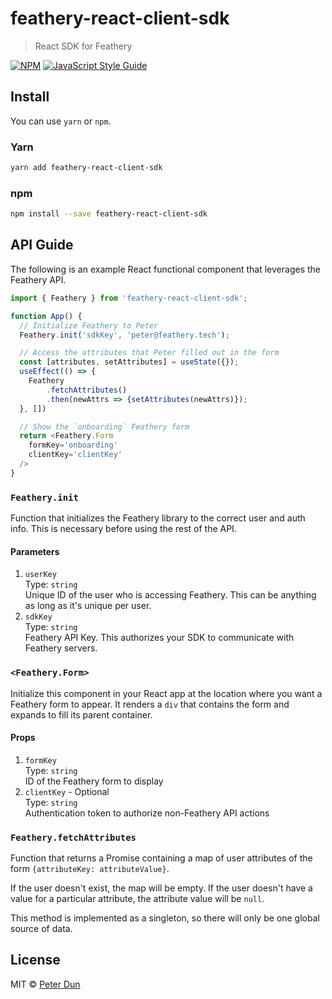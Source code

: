 # feathery-react-client-sdk

> React SDK for Feathery

[![NPM](https://img.shields.io/npm/v/feathery-react-client-sdk.svg)](https://www.npmjs.com/package/feathery-react-client-sdk) [![JavaScript Style Guide](https://img.shields.io/badge/code_style-standard-brightgreen.svg)](https://standardjs.com)

## Install
You can use `yarn` or `npm`.
### Yarn
```bash
yarn add feathery-react-client-sdk
```
### npm
```bash
npm install --save feathery-react-client-sdk
```

## API Guide
The following is an example React functional component that leverages the Feathery API.
```JavaScript
import { Feathery } from 'feathery-react-client-sdk';

function App() {
  // Initialize Feathery to Peter
  Feathery.init('sdkKey', 'peter@feathery.tech');

  // Access the attributes that Peter filled out in the form
  const [attributes, setAttributes] = useState({});
  useEffect(() => {
    Feathery
        .fetchAttributes()
        .then(newAttrs => {setAttributes(newAttrs)});
  }, [])

  // Show the `onboarding` Feathery form
  return <Feathery.Form
    formKey='onboarding'
    clientKey='clientKey'
  />
}
```

### `Feathery.init`
Function that initializes the Feathery library to the correct user and auth info.
This is necessary before using the rest of the API.

#### Parameters
1. `userKey`\
   Type: `string`\
   Unique ID of the user who is accessing Feathery. This can be anything as long as it's unique per user.
2. `sdkKey`\
   Type: `string`\
   Feathery API Key. This authorizes your SDK to communicate with Feathery servers.

### `<Feathery.Form>`
Initialize this component in your React app at the location where
you want a Feathery form to appear. It renders a `div` that contains
the form and expands to fill its parent container.

#### Props
1. `formKey`\
   Type: `string`\
   ID of the Feathery form to display
2. `clientKey` - Optional\
   Type: `string`\
   Authentication token to authorize non-Feathery API actions

### `Feathery.fetchAttributes`
Function that returns a Promise containing a map of user attributes of the form
`{attributeKey: attributeValue}`.

If the user doesn't exist, the map will be
empty. If the user doesn't have a value for a particular attribute,
the attribute value will be `null`.

This method is implemented as a singleton, so there will only be one
global source of data.

## License
MIT © [Peter Dun](https://github.com/bo-dun-1)
